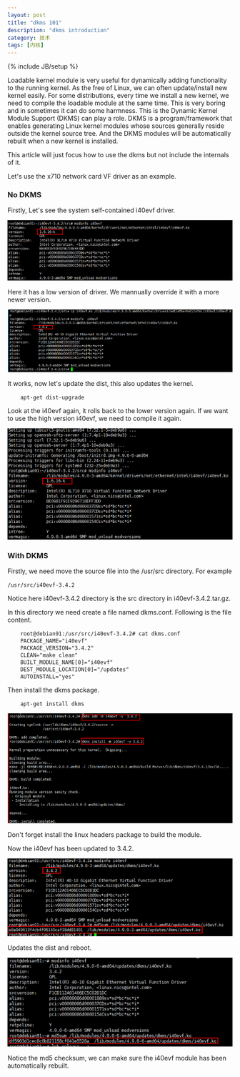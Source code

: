 ```yaml
---
layout: post
title: "dkms 101"
description: "dkms introduction"
category: 技术
tags: [内核]
---
```

{% include JB/setup %}

Loadable kernel module is very useful for dynamically adding functionality to the running kernel.
As the free of Linux, we can often update/install new kernel easily. For some distributions, every time we install a new kernel, we need to compile the loadable module at the same time. This is very boring and in sometimes it can do some harmness. This is the Dynamic Kernel Module Support (DKMS) can play a role. DKMS is a program/framework that enables generating Linux kernel modules whose sources generally reside outside the kernel source tree. And the DKMS modules will be automatically rebuilt when a new kernel is installed.

This article will just focus how to use the dkms but not include the internals of it.

Let's use the x710 network card VF driver as an example.

<h3> No DKMS </h3>
Firstly, Let's see the system self-contained i40evf driver.


![](/assets/img/dkms/1.png)


Here it has a low version of driver. We mannually override it with a more newer version.

![](/assets/img/dkms/2.png)

It works, now let's update the dist, this also updates the kernel.

		apt-get dist-upgrade

Look at the i40evf again, it rolls back to the lower version again. If we want to use the high version i40evf, we need to compile it again.

![](/assets/img/dkms/3.png)


<h3> With DKMS </h3>

Firstly, we need move the source file into the /usr/src directory. For example 
	
	/usr/src/i40evf-3.4.2

Notice here i40evf-3.4.2 directory is the src directory in i40evf-3.4.2.tar.gz.

In this directory we need create a file named dkms.conf. Following is the file content.

		root@debian91:/usr/src/i40evf-3.4.2# cat dkms.conf 
		PACKAGE_NAME="i40evf"
		PACKAGE_VERSION="3.4.2"
		CLEAN="make clean"
		BUILT_MODULE_NAME[0]="i40evf"
		DEST_MODULE_LOCATION[0]="/updates"
		AUTOINSTALL="yes"


Then install the dkms package.

		apt-get install dkms

![](/assets/img/dkms/4.png)

Don't forget install the linux headers package to build the module.

Now the i40evf has been updated to 3.4.2.

![](/assets/img/dkms/5.png)

Updates the dist and reboot.

![](/assets/img/dkms/6.png)

Notice the md5 checksum, we can make sure the i40evf module has been automatically rebuilt.



